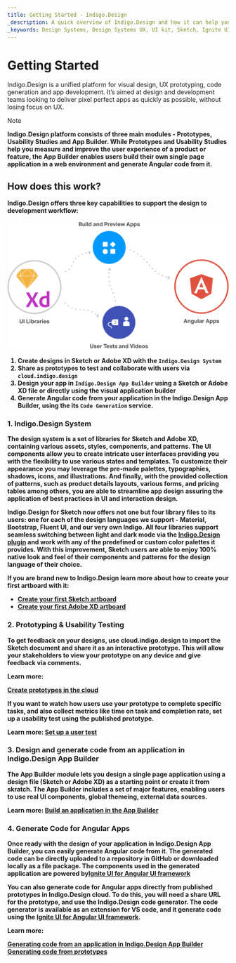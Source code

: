 ```yaml
---
title: Getting Started - Indigo.Design
_description: A quick overview of Indigo.Design and how it can help you to go from design to code seamlessly. 
_keywords: Design Systems, Design Systems UX, UI kit, Sketch, Ignite UI for Angular, Sketch to Angular, Sketch to Angular, Angular, Angular Design System, Export code from Sketch, Design Kits for Angular, Sketch HTML, Sketch to HTML, Sketch UI kits, prototypes, user-videos, code-generation
---
```


# Getting Started

Indigo.Design is a unified platform for visual design, UX prototyping, code generation and app development. It’s aimed at design and development teams looking to deliver pixel perfect apps as quickly as possible, without losing focus on UX.

> [!NOTE]
><b>Indigo.Design platform consists of three main modules - Prototypes, Usability Studies and App Builder. While Prototypes and Usability Studies help you measure and improve the user experience of a product or feature, the App Builder enables users build their own single page application in a web environment and generate Angular code from it.

## How does this work?

Indigo.Design offers three key capabilities to support the design to development workflow:

<img class="responsive-img" src="images/indigo_design_how_it_works.png" srcset="images/indigo_design_how_it_works@2x.png 2x" />

1. Create designs in Sketch or Adobe XD with the `Indigo.Design System`
2. Share as prototypes to test and collaborate with users via `cloud.indigo.design`
3. Design your app in `Indigo.Design App Builder` using a Sketch or Adobe XD file or directly using the visual application builder
4. Generate Angular code from your application in the Indigo.Design App Builder, using the its `Code Generation` service. 

### 1. Indigo.Design System

The design system is a set of libraries for Sketch and Adobe XD, containing various assets, styles, components, and patterns. Тhe UI components allow you to create intricate user interfaces providing you with the flexibility to use various states and templates. To customize their appearance you may leverage the pre-made palettes, typographies, shadows, icons, and illustrations. And finally, with the provided collection of patterns, such as product details layouts, various forms, and pricing tables among others, you are able to streamline app design assuring the application of best practices in UI and interaction design.

Indigo.Design for Sketch now offers not one but four library files to its users: one for each of the design languages we support - Material, Bootstrap, Fluent UI, and our very own Indigo. All four libraries support seamless switching between light and dark mode via the [Indigo.Design plugin](sync-themes-plugin.md) and work with any of the predefined or custom color palettes it provides. With this improvement, Sketch users are able to enjoy 100% native look and feel of their components and patterns for the design language of their choice.

If you are brand new to Indigo.Design learn more about how to create your first artboard with it:
* [Create your first Sketch artboard](creating-artboard-sketch.md)
* [Create your first Adobe XD artboard](creating-artboard-adobexd.md)

### 2. Prototyping & Usability Testing

To get feedback on your designs, use cloud.indigo.design to import the Sketch document and share it as an interactive prototype. This will allow your stakeholders to view your prototype on any device and give feedback via comments.

Learn more:

[Create prototypes in the cloud](prototyping/creating-a-prototype.md)

If you want to watch how users use your prototype to complete specific tasks, and also collect metrics like time on task and completion rate, set up a usability test using the published prototype.

Learn more:
[Set up a user test](prototyping/set-up-a-user-test.md)


### 3. Design and generate code from an application in Indigo.Design App Builder

The App Builder module lets you design a single page application using a design file (Sketch or Adobe XD) as a starting point or create it from skratch. The App Builder includes a set of major features, enabling users to use real UI components, global themeing, external data sources.

Learn more:
[Build an application in the App Builder](https://www.infragistics.com/products/appbuilder/docs/app-builder-overview)


### 4. Generate Code for Angular Apps

Once ready with the design of your application in Indigo.Design App Builder, you can easily generate Angular code from it. The generated code can be directly uploaded to a repository in GitHub or downloaded locally as a file package. The components used in the generated application are powered by[Ignite UI for Angular UI framework](https://www.infragistics.com/products/ignite-ui-angular)

You can also generate code for Angular apps directly from published prototypes in Indigo.Design cloud. To do this, you will need a share URL for the prototype, and use the Indigo.Design code generator. The code generator is available as an extension for VS code, and it generate code using the [Ignite UI for Angular UI framework](https://www.infragistics.com/products/ignite-ui-angular).

Learn more:

[Generating code from an application in Indigo.Design App Builder](https://www.infragistics.com/products/appbuilder/docs/generate-app/generate-app-overview)
[Generating code from prototypes](codegen/installing-vs-code-extension.md)